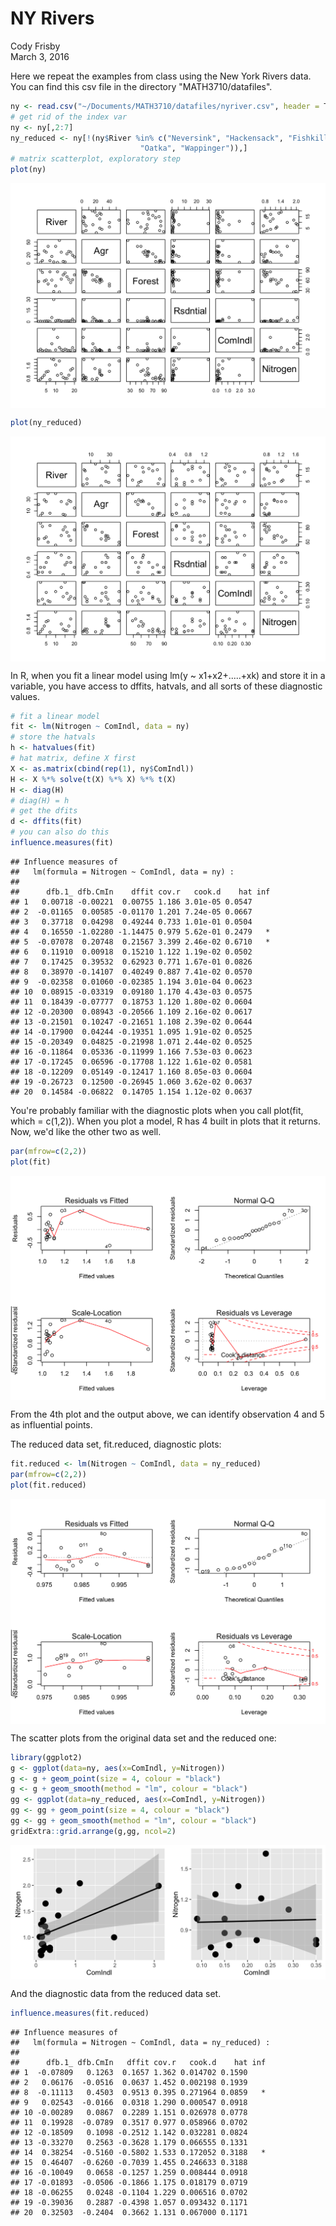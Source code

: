 # NY Rivers
Cody Frisby  
March 3, 2016  

Here we repeat the examples from class using the New York Rivers data.  You can find this csv file in the directory "MATH3710/datafiles".  


```r
ny <- read.csv("~/Documents/MATH3710/datafiles/nyriver.csv", header = T)
# get rid of the index var
ny <- ny[,2:7]
ny_reduced <- ny[!(ny$River %in% c("Neversink", "Hackensack", "Fishkill", 
                             "Oatka", "Wappinger")),]
# matrix scatterplot, exploratory step
plot(ny)
```

<img src="nyrivers_files/figure-html/unnamed-chunk-1-1.png" title="" alt="" style="display: block; margin: auto;" />

```r
plot(ny_reduced)
```

<img src="nyrivers_files/figure-html/unnamed-chunk-1-2.png" title="" alt="" style="display: block; margin: auto;" />

In R, when you fit a linear model using lm(y ~ x1+x2+.....+xk) and store it in a variable, you have access to dffits, hatvals, and all sorts of these diagnostic values.  


```r
# fit a linear model
fit <- lm(Nitrogen ~ ComIndl, data = ny)
# store the hatvals
h <- hatvalues(fit)
# hat matrix, define X first
X <- as.matrix(cbind(rep(1), ny$ComIndl))
H <- X %*% solve(t(X) %*% X) %*% t(X)
H <- diag(H)
# diag(H) = h
# get the dfits
d <- dffits(fit)
# you can also do this
influence.measures(fit)
```

```
## Influence measures of
## 	 lm(formula = Nitrogen ~ ComIndl, data = ny) :
## 
##      dfb.1_ dfb.CmIn    dffit cov.r   cook.d    hat inf
## 1   0.00718 -0.00221  0.00755 1.186 3.01e-05 0.0547    
## 2  -0.01165  0.00585 -0.01170 1.201 7.24e-05 0.0667    
## 3   0.37718  0.04298  0.49244 0.733 1.01e-01 0.0504    
## 4   0.16550 -1.02280 -1.14475 0.979 5.62e-01 0.2479   *
## 5  -0.07078  0.20748  0.21567 3.399 2.46e-02 0.6710   *
## 6   0.11910  0.00918  0.15210 1.122 1.19e-02 0.0502    
## 7   0.17425  0.39532  0.62923 0.771 1.67e-01 0.0826    
## 8   0.38970 -0.14107  0.40249 0.887 7.41e-02 0.0570    
## 9  -0.02358  0.01060 -0.02385 1.194 3.01e-04 0.0623    
## 10  0.08915 -0.03319  0.09180 1.170 4.43e-03 0.0575    
## 11  0.18439 -0.07777  0.18753 1.120 1.80e-02 0.0604    
## 12 -0.20300  0.08943 -0.20566 1.109 2.16e-02 0.0617    
## 13 -0.21501  0.10247 -0.21651 1.108 2.39e-02 0.0644    
## 14 -0.17900  0.04244 -0.19351 1.095 1.91e-02 0.0525    
## 15 -0.20349  0.04825 -0.21998 1.071 2.44e-02 0.0525    
## 16 -0.11864  0.05336 -0.11999 1.166 7.53e-03 0.0623    
## 17 -0.17245  0.06596 -0.17708 1.122 1.61e-02 0.0581    
## 18 -0.12209  0.05149 -0.12417 1.160 8.05e-03 0.0604    
## 19 -0.26723  0.12500 -0.26945 1.060 3.62e-02 0.0637    
## 20  0.14584 -0.06822  0.14705 1.154 1.12e-02 0.0637
```

You're probably familiar with the diagnostic plots when you call plot(fit, which = c(1,2)).  When you plot a model, R has 4 built in plots that it returns.  Now, we'd like the other two as well.


```r
par(mfrow=c(2,2))
plot(fit)
```

<img src="nyrivers_files/figure-html/unnamed-chunk-3-1.png" title="" alt="" style="display: block; margin: auto;" />

From the 4th plot and the output above, we can identify observation 4 and 5 as influential points.

The reduced data set, fit.reduced, diagnostic plots:


```r
fit.reduced <- lm(Nitrogen ~ ComIndl, data = ny_reduced)
par(mfrow=c(2,2))
plot(fit.reduced)
```

<img src="nyrivers_files/figure-html/unnamed-chunk-4-1.png" title="" alt="" style="display: block; margin: auto;" />

The scatter plots from the original data set and the reduced one:


```r
library(ggplot2)
g <- ggplot(data=ny, aes(x=ComIndl, y=Nitrogen))
g <- g + geom_point(size = 4, colour = "black")
g <- g + geom_smooth(method = "lm", colour = "black")
gg <- ggplot(data=ny_reduced, aes(x=ComIndl, y=Nitrogen))
gg <- gg + geom_point(size = 4, colour = "black")
gg <- gg + geom_smooth(method = "lm", colour = "black")
gridExtra::grid.arrange(g,gg, ncol=2)
```

<img src="nyrivers_files/figure-html/unnamed-chunk-5-1.png" title="" alt="" style="display: block; margin: auto;" />

And the diagnostic data from the reduced data set.


```r
influence.measures(fit.reduced)
```

```
## Influence measures of
## 	 lm(formula = Nitrogen ~ ComIndl, data = ny_reduced) :
## 
##      dfb.1_ dfb.CmIn   dffit cov.r   cook.d    hat inf
## 1  -0.07809   0.1263  0.1657 1.362 0.014702 0.1590    
## 2   0.06176  -0.0516  0.0637 1.452 0.002198 0.1939    
## 8  -0.11113   0.4503  0.9513 0.395 0.271964 0.0859   *
## 9   0.02543  -0.0166  0.0318 1.290 0.000547 0.0918    
## 10 -0.00289   0.0867  0.2289 1.151 0.026978 0.0778    
## 11  0.19928  -0.0789  0.3517 0.977 0.058966 0.0702    
## 12 -0.18509   0.1098 -0.2512 1.142 0.032281 0.0824    
## 13 -0.33270   0.2563 -0.3628 1.179 0.066555 0.1331    
## 14  0.38254  -0.5160 -0.5802 1.533 0.172052 0.3188   *
## 15  0.46407  -0.6260 -0.7039 1.455 0.246633 0.3188    
## 16 -0.10049   0.0658 -0.1257 1.259 0.008444 0.0918    
## 17 -0.01893  -0.0506 -0.1866 1.175 0.018179 0.0719    
## 18 -0.06255   0.0248 -0.1104 1.229 0.006516 0.0702    
## 19 -0.39036   0.2887 -0.4398 1.057 0.093432 0.1171    
## 20  0.32503  -0.2404  0.3662 1.131 0.067000 0.1171
```
